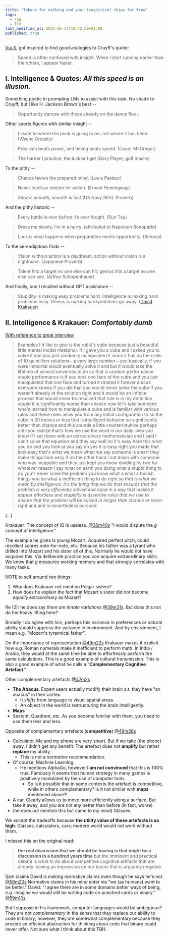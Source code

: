 ```yaml
---
title: "Tokens for nothing and your (cognitive) chips for free"
tags:
  - rng
  - llm
last_modified_at: 2025-05-17T10:42:00+01:00
published: true
---
```


[Via X](https://x.com/docmilanfar/status/1923613375185158561),
got inspired to find good analogies to Cruyff's quote:

> Speed is often confused with insight. 
> When I start running earlier than the others, I appear faster.

## I. Intelligence & Quotes: _All this speed is an illusion._

Something poetic in prompting LMs to assist with this task.
No shade to Cruyff, but I like H. Jackson Brown's best --

> Opportunity dances with those already on the dance floor.

Other sports figures with similar insight --

> I skate to where the puck is going to be, not where it has been. 
> (Wayne Gretzky)

> Precision beats power, and timing beats speed.
> (Conor McGregor)

> The harder I practice, the luckier I get
> (Gary Player, golf maxim)

To the pithy --

> Chance favors the prepared mind. 
> (Louis Pasteur)

> Never confuse motion for action. 
> (Ernest Hemingway)

> Slow is smooth, smooth is fast
> (US Navy SEAL Proverb)

And the pithy historic --

> Every battle is won before it’s ever fought.
> (Sun Tzu)

> Dress me slowly, I’m in a hurry.
> (attributed to Napoleon Bonaparte)

> Luck is what happens when preparation meets opportunity.
> (Seneca)


To the serendipitous finds --

> Vision without action is a daydream; action without vision is a nightmare.
> (Japanese Proverb)

> Talent hits a target no one else can hit; genius hits a target no one else can see.
> (Arthur Schopenhauer)


And finally, one I recalled without GPT assistance --

> Stupidity is making easy problems hard.
> Intelligence is making hard problems easy.
> Genius is making hard problems go away.
> ([David Krakauer](https://nautil.us/ingenious-david-krakauer-235383/?utm_source=chatgpt.com))


## II. Intelligence & Krakauer: _Comfortably dumb_

[With reference to great interview](https://youtu.be/cs1ubY8efVY?t=32m0s)

> Examples I'd like to give is the rubik's cube because
> just a beautiful little mental model metaphor.
> If I gave you a cube and I asked you to solve it and you just randomly manipulated it since it has on
> the order of 10 quintillion solutions—a very large number—you basically, if you
> were immortal would eventually solve it and but it would take the lifetime of
> several universes to do so that is random performance stupid performance is
> if you took one face of the cube and you just manipulated that one face and turned it rotated it forever and as
> everyone knows if you did that you would never solve the cube if you weren't already at the solution right and it
> would be an infinite process that would never be resolved that rule is in my
> definition stupid it is significantly worse than chance now let's take someone
> who's learned how to manipulate a cube and is familiar with various rules and
> these rules allow you from any initial configuration to so
> the cube in 20 moves or less that is intelligent behavior so significantly
> better than chance and this sounds a little counterintuitive perhaps until you realize that's how we use the word
> in our daily lives you know if I sat down with an extraordinary mathematician
> and I said I can't solve that equation and they say well no it's easy here this
> what you do and you look at you say oh yes it is easy right you made that look easy that's what we mean when we say
> someone is smart they make things look easy if on the other hand I sat down with someone who was incapable and they
> just kept you know dividing by two for whatever reason I say what on earth you
> doing what a stupid thing to do you'll never solve the problem you know what a what a foolish things you do what a inefficient thing to do
> right so *that is what we mean by intelligence: it's the thing that we do
> that ensures that the problem is very efficiently solved* and done in a way
> that makes it appear effortless and *stupidity is assertive rules that we use
> to ensure that the problem will be solved in longer than chance or never* right and and is nevertheless pursued

(...)

Krakauer: The concept of IQ is useless. [@36m40s](https://youtu.be/cs1ubY8efVY?t=36m40s) 
"I would dispute the _g_ concept of intelligence."

The example he gives is young Mozart.
Acquired perfect pitch, could recollect scores note-for-note, etc.
Because his father was a tyrant who drilled into Mozart and his sister all of this.
Normally he would not have acquired this.
Via deliberate practice you can acquire extraordinary skills.
We know that _g_ measures working memory and that strongly correlates with many tasks.

NOTE to self around two things:
1. Why does Krakauer not mention Polgar sisters?
2. How does he explain the fact that Mozart's sister did not become _equally_ extraordinary as Mozart?

Re (2): he does say _there are innate variations_ [@39m31s](https://youtu.be/cs1ubY8efVY?t=39m31s).
But does this not do the heavy lifting here?

Broadly I do agree with him, perhaps this variance in preferences or natural ability should suppress the variance in environment.
And by environment, I mean e.g. "Mozart's tyrannical father".

On the importance of representation [@43m22s](https://youtu.be/cs1ubY8efVY?t=43m22s)
Krakauer makes it explicit how e.g. Roman numerals make it inefficient to perform math.
In India / Arabia, they would at the same time be able to effortlessly perform the same calculations.
This is a good example of cultural transmission.
This is also a good example of what he calls a "**Complementary Cognitive Artefact**."

Other complementary artefacts [@47m2s](https://youtu.be/cs1ubY8efVY?t=47m2s)
* **The Abacus**. Expert users actually modify their brain s.t. they have "an abacus" in their cortex.
  * It _shifts_ from language to visuo-spatial areas.
  * An object in the world is restructuring the brain intelligently.
* **Maps**
* Sextant, Quadrant, etc. As you become familiar with them, you need to use them less and less.

Opposite of complementary artefacts (**competitive**) [@49m38s](https://youtu.be/cs1ubY8efVY?t=49m38s)
* Calculator. Me and my phone are very smart. But if we take (the phone) away, I didn't get any benefit. The artefact does not **amplify** but rather **replace** my ability.
  * This is not a _normative_ recommendation.
* Of course, Machine Learning.
  * He mentions AlphaGo, however **I am not convinced** that this is 100% true. Famously it seems that human strategy in many games is positively modulated by the use of computer tools.
    * So is it possible that in some contexts the artefact is competitive, while in others complementary? Is it not similar with **maps** mentioned above?!
* A car. Clearly allows us to move more efficiently along a surface. But take it away, and you are not any better than before (in fact, worse).
* (he does not mention this but came to my mind) Glasses.

We accept the tradeoffs because **the utility value of these artefacts is so high**.
Glasses, calculators, cars; modern world would not work without them.

I missed this on the original read:

> **the real discussion that we should be having is that might be a discussion in a hundred years time**
> but the imminent and practical debate is what to do about competitive cognitive artifacts
> that are already leaving an impression on our brains that is arguably negative.

Sam claims David is making normative claims even though he says he's not. [@58m20s](https://youtu.be/cs1ubY8efVY?t=58m20s)
Normative claims in his mind enter via "we (as humans) want to be better."
David: "I agree there are in some domains better ways of being, e.g. imagine we would still be writing code on punched cards or binary." [@59m10s](https://youtu.be/cs1ubY8efVY?t=59m10s)

But I suppose in his framework, computer languages would be ambiguous?
They are not _complementary_ in the sense that they replace our ability to code in binary; however, they are somewhat complementary because they provide an efficient abstraction for thinking about code that binary could never offer.
Not sure what I think about this TBH.
